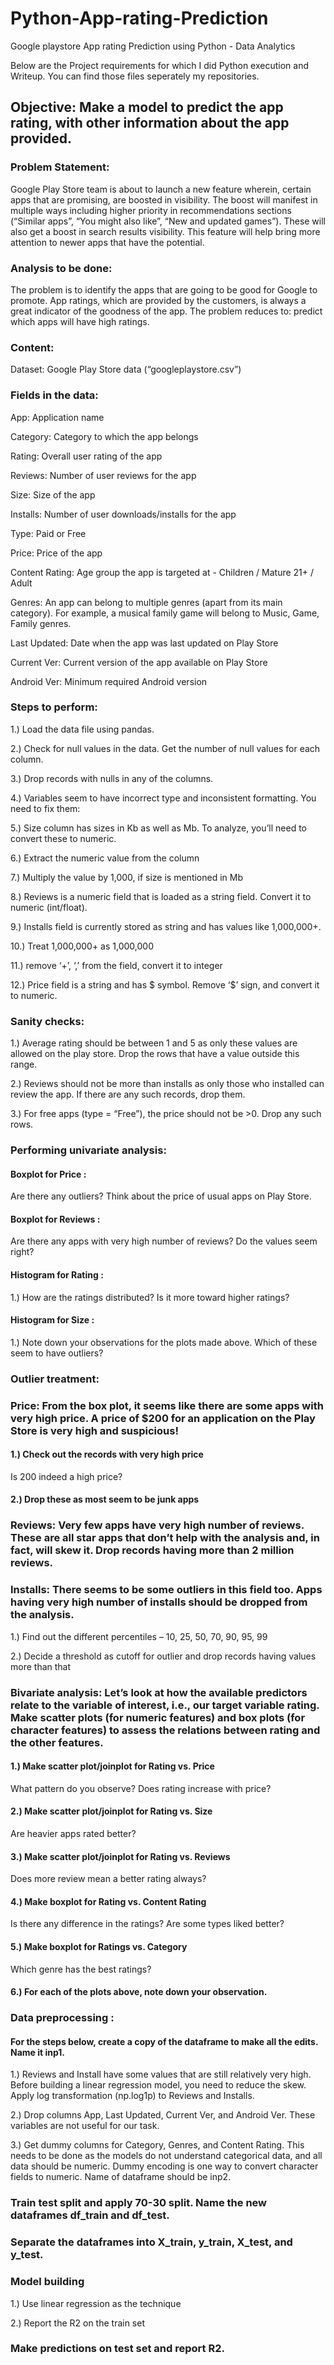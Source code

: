 # Python-App-rating-Prediction
Google playstore App rating Prediction using Python - Data Analytics

Below are the Project requirements for which I did Python execution and Writeup. You can find those files seperately my repositories.


## Objective: Make a model to predict the app rating, with other information about the app provided.

### Problem Statement:

Google Play Store team is about to launch a new feature wherein, certain apps that are promising, are boosted in visibility. The boost will manifest in multiple ways including higher priority in recommendations sections (“Similar apps”, “You might also like”, “New and updated games”). These will also get a boost in search results visibility.  This feature will help bring more attention to newer apps that have the potential.

### Analysis to be done: 
The problem is to identify the apps that are going to be good for Google to promote. App ratings, which are provided by the customers, is always a great indicator of the goodness of the app. The problem reduces to: predict which apps will have high ratings.

### Content:
Dataset: Google Play Store data (“googleplaystore.csv”)

### Fields in the data:

App: Application name

Category: Category to which the app belongs 

Rating: Overall user rating of the app

Reviews: Number of user reviews for the app

Size: Size of the app

Installs: Number of user downloads/installs for the app

Type: Paid or Free

Price: Price of the app

Content Rating: Age group the app is targeted at - Children / Mature 21+ / Adult

Genres: An app can belong to multiple genres (apart from its main category). For example, a musical family game will belong to Music, Game, Family genres.

Last Updated: Date when the app was last updated on Play Store

Current Ver: Current version of the app available on Play Store

Android Ver: Minimum required Android version

 

### Steps to perform:

1.) Load the data file using pandas. 

2.) Check for null values in the data. Get the number of null values for each column.

3.) Drop records with nulls in any of the columns. 

4.) Variables seem to have incorrect type and inconsistent formatting. You need to fix them: 

5.) Size column has sizes in Kb as well as Mb. To analyze, you’ll need to convert these to numeric.

6.) Extract the numeric value from the column

7.) Multiply the value by 1,000, if size is mentioned in Mb

8.) Reviews is a numeric field that is loaded as a string field. Convert it to numeric (int/float).

9.) Installs field is currently stored as string and has values like 1,000,000+. 

10.) Treat 1,000,000+ as 1,000,000

11.) remove ‘+’, ‘,’ from the field, convert it to integer

12.) Price field is a string and has $ symbol. Remove ‘$’ sign, and convert it to numeric.

### Sanity checks:

1.) Average rating should be between 1 and 5 as only these values are allowed on the play store. Drop the rows that have a value outside this range.

2.) Reviews should not be more than installs as only those who installed can review the app. If there are any such records, drop them.

3.) For free apps (type = “Free”), the price should not be >0. Drop any such rows.

### Performing univariate analysis: 

#### Boxplot for Price :

Are there any outliers? Think about the price of usual apps on Play Store.

#### Boxplot for Reviews :

Are there any apps with very high number of reviews? Do the values seem right?

#### Histogram for Rating :

1.) How are the ratings distributed? Is it more toward higher ratings?

#### Histogram for Size :

1.) Note down your observations for the plots made above. Which of these seem to have outliers?

 

### Outlier treatment: 

### Price: From the box plot, it seems like there are some apps with very high price. A price of $200 for an application on the Play Store is very high and suspicious!

#### 1.) Check out the records with very high price

Is 200 indeed a high price?

#### 2.) Drop these as most seem to be junk apps

### Reviews: Very few apps have very high number of reviews. These are all star apps that don’t help with the analysis and, in fact, will skew it. Drop records having more than 2 million reviews.

### Installs:  There seems to be some outliers in this field too. Apps having very high number of installs should be dropped from the analysis.

1.) Find out the different percentiles – 10, 25, 50, 70, 90, 95, 99

2.) Decide a threshold as cutoff for outlier and drop records having values more than that

### Bivariate analysis: Let’s look at how the available predictors relate to the variable of interest, i.e., our target variable rating. Make scatter plots (for numeric features) and box plots (for character features) to assess the relations between rating and the other features.

#### 1.) Make scatter plot/joinplot for Rating vs. Price

What pattern do you observe? Does rating increase with price?

#### 2.) Make scatter plot/joinplot for Rating vs. Size

Are heavier apps rated better?

#### 3.) Make scatter plot/joinplot for Rating vs. Reviews

Does more review mean a better rating always?

#### 4.) Make boxplot for Rating vs. Content Rating

Is there any difference in the ratings? Are some types liked better?

#### 5.) Make boxplot for Ratings vs. Category

Which genre has the best ratings?

#### 6.) For each of the plots above, note down your observation.

### Data preprocessing :

#### For the steps below, create a copy of the dataframe to make all the edits. Name it inp1.

1.) Reviews and Install have some values that are still relatively very high. Before building a linear regression model, you need to reduce the skew. Apply log transformation (np.log1p) to Reviews and Installs.

2.) Drop columns App, Last Updated, Current Ver, and Android Ver. These variables are not useful for our task.

3.) Get dummy columns for Category, Genres, and Content Rating. This needs to be done as the models do not understand categorical data, and all data should be numeric. Dummy encoding is one way to convert character fields to numeric. Name of dataframe should be inp2.

### Train test split  and apply 70-30 split. Name the new dataframes df_train and df_test.

### Separate the dataframes into X_train, y_train, X_test, and y_test.

### Model building

1.) Use linear regression as the technique

2.) Report the R2 on the train set

### Make predictions on test set and report R2.
